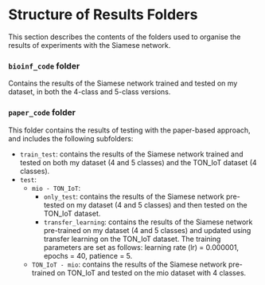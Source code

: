 # Structure of Results Folders
This section describes the contents of the folders used to organise the results of experiments with the Siamese network.

### `bioinf_code` folder
Contains the results of the Siamese network trained and tested on my dataset, in both the 4-class and 5-class versions.

### `paper_code` folder
This folder contains the results of testing with the paper-based approach, and includes the following subfolders:

- `train_test`: contains the results of the Siamese network trained and tested on both my dataset (4 and 5 classes) and the TON_IoT dataset (4 classes).
- `test`: 
  - `mio - TON_IoT`:
    - `only_test`: contains the results of the Siamese network pre-tested on my dataset (4 and 5 classes) and then tested on the TON_IoT dataset.
    - `transfer_learning`: contains the results of the Siamese network pre-trained on my dataset (4 and 5 classes) and updated using transfer learning on the TON_IoT dataset. The training parameters are set as follows: learning rate (lr) = 0.000001, epochs = 40, patience = 5.
  - `TON_IoT - mio`: contains the results of the Siamese network pre-trained on TON_IoT and tested on the mio dataset with 4 classes.